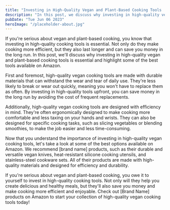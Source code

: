 ```yaml
---
title: "Investing in High-Quality Vegan and Plant-Based Cooking Tools | [Brand Name]"
description: "In this post, we discuss why investing in high-quality vegan and plant-based cooking tools is essential for efficient and durable cooking. Read on to learn more about the best vegan cooking tools available on Amazon."
pubDate: "Tue Jun 06 2023"
heroImage: "/placeholder-about.jpg"
---
```


If you&#39;re serious about vegan and plant-based cooking, you know that investing in high-quality cooking tools is essential. Not only do they make cooking more efficient, but they also last longer and can save you money in the long run. In this post, we&#39;ll discuss why investing in high-quality vegan and plant-based cooking tools is essential and highlight some of the best tools available on Amazon.

First and foremost, high-quality vegan cooking tools are made with durable materials that can withstand the wear and tear of daily use. They&#39;re less likely to break or wear out quickly, meaning you won&#39;t have to replace them as often. By investing in high-quality tools upfront, you can save money in the long run by avoiding the cost of frequent replacements.

Additionally, high-quality vegan cooking tools are designed with efficiency in mind. They&#39;re often ergonomically designed to make cooking more comfortable and less taxing on your hands and wrists. They can also be designed for specific cooking tasks, such as slicing vegetables or blending smoothies, to make the job easier and less time-consuming.

Now that you understand the importance of investing in high-quality vegan cooking tools, let&#39;s take a look at some of the best options available on Amazon. We recommend [brand name] products, such as their durable and versatile vegan knives, heat-resistant silicone cooking utensils, and stainless-steel cookware sets. All of their products are made with high-quality materials and designed for efficiency and durability.

If you&#39;re serious about vegan and plant-based cooking, you owe it to yourself to invest in high-quality cooking tools. Not only will they help you create delicious and healthy meals, but they&#39;ll also save you money and make cooking more efficient and enjoyable. Check out [Brand Name] products on Amazon to start your collection of high-quality vegan cooking tools today!